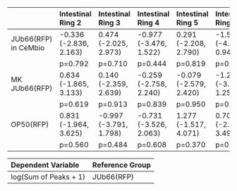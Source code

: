 
|                    | Intestinal Ring 2      | Intestinal Ring 3      | Intestinal Ring 4      | Intestinal Ring 5      | Intestinal Ring 6      | Intestinal Ring 7       | Intestinal Ring 8       | Intestinal Ring 9       |
|:---------------------|:-----------------------|:-----------------------|:-----------------------|:-----------------------|:-----------------------|:------------------------|:------------------------|:------------------------|
| JUb66(RFP) in CeMbio | -0.336 (-2.836, 2.163) | 0.474 (-2.025, 2.973)  | -0.977 (-3.476, 1.522) | 0.291 (-2.208, 2.790)  | -1.559 (-4.058, 0.940) | -4.286 (-6.785, -1.787) | -4.578 (-7.078, -2.079) | -3.930 (-6.430, -1.431) |
|                      | p=0.792                | p=0.710                | p=0.444                | p=0.819                | p=0.222                | p=0.001                 | p=0.000                 | p=0.002                 |
| MK JUb66(RFP)        | 0.634 (-1.865, 3.133)  | 0.140 (-2.359, 2.639)  | -0.259 (-2.758, 2.240) | -0.079 (-2.579, 2.420) | -1.244 (-3.744, 1.255) | -2.682 (-5.181, -0.183) | -3.328 (-5.828, -0.829) | -3.832 (-6.331, -1.333) |
|                      | p=0.619                | p=0.913                | p=0.839                | p=0.950                | p=0.329                | p=0.035                 | p=0.009                 | p=0.003                 |
| OP50(RFP)            | 0.831 (-1.964, 3.625)  | -0.997 (-3.791, 1.798) | -0.731 (-3.526, 2.063) | 1.277 (-1.517, 4.071)  | 0.703 (-2.091, 3.498)  | -0.586 (-3.380, 2.209)  | 0.292 (-2.502, 3.086)   | 0.473 (-2.322, 3.267)   |
|                      | p=0.560                | p=0.484                | p=0.608                | p=0.370                | p=0.622                | p=0.681                 | p=0.838                 | p=0.740                 |

|Dependent Variable    |Reference Group       |
|:---------------------|:-----------------------|
|log(Sum of Peaks + 1)    | JUb66(RFP)        |
